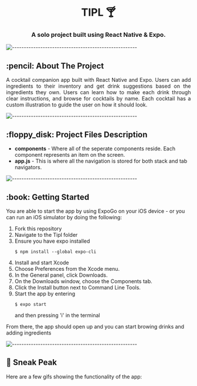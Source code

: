 <h1 align="center"> TIPL 🍸</h1>
<h3 align="center"> A solo project built using React Native & Expo.</h3>

![-----------------------------------------------------](https://raw.githubusercontent.com/andreasbm/readme/master/assets/lines/rainbow.png)

<!-- ABOUT THE PROJECT -->
<h2 id="about-the-project"> :pencil: About The Project</h2>

<p align="justify"> 
A cocktail companion app built with React Native and Expo. Users can add ingredients to their inventory and get drink suggestions based on the ingredients they own. Users can learn how to make each drink through clear instructions, and browse for cocktails by name. Each cocktail has a custom illustration to guide the user on how it should look.</p>

![-----------------------------------------------------](https://raw.githubusercontent.com/andreasbm/readme/master/assets/lines/rainbow.png)

<!-- PROJECT FILES DESCRIPTION -->
<h2 id="project-files-description"> :floppy_disk: Project Files Description</h2>

<ul>
  <li><b>components</b> - Where all of the seperate components reside. Each component represents an item on the screen.</li>
  <li><b>app.js</b> - This is where all the navigation is stored for both stack and tab navigators.</li>
</ul>

![-----------------------------------------------------](https://raw.githubusercontent.com/andreasbm/readme/master/assets/lines/rainbow.png)

<!-- GETTING STARTED -->
<h2 id="getting-started"> :book: Getting Started</h2>

<p>You are able to start the app by using ExpoGo on your iOS device - or you can run an iOS simulator by doing the following:</p>

<ol>
  <li>Fork this repository</li>
  <li>Navigate to the Tipl folder</li>
  <li>Ensure you have expo installed <pre><code>$ npm install --global expo-cli </code></pre> </li>
  <li>Install and start Xcode</li>
  <li>Choose Preferences from the Xcode menu.</li>
  <li>In the General panel, click Downloads.</li>
  <li>On the Downloads window, choose the Components tab.</li>
  <li>Click the Install button next to Command Line Tools.</li>
  <li>Start the app by entering <pre><code>$ expo start </code></pre> and then pressing 'i' in the terminal</li>
</ol>

<p>From there, the app should open up and you can start browing drinks and adding ingredients</p>

![-----------------------------------------------------](https://raw.githubusercontent.com/andreasbm/readme/master/assets/lines/rainbow.png)

<!-- SNEAK PEAK -->
<h2 id="sneak-peak"> 👀 Sneak Peak</h2>

<p>Here are a few gifs showing the functionality of the app:</p>

